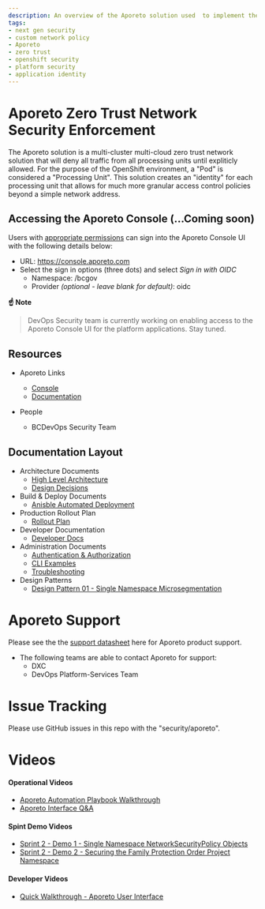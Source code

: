 ```yaml
---
description: An overview of the Aporeto solution used  to implement the Zero-Trust security model on the Openshift platform.
tags:
- next gen security
- custom network policy
- Aporeto
- zero trust
- openshift security
- platform security
- application identity
---
```

# Aporeto Zero Trust Network Security Enforcement
The Aporeto solution is a multi-cluster multi-cloud zero trust network solution that will deny all traffic from all processing units until expliticly allowed. For the purpose of the OpenShift environment, a "Pod" is considered a "Processing Unit". This solution creates an "identity" for each processing unit that allows for much more granular access control policies beyond a simple network address. 

## Accessing the Aporeto Console (...Coming soon)
Users with [appropriate permissions](./architecture/design_decisions.md#access-to-aporeto-console) can sign into the Aporeto Console UI with the following details below: 
- URL: https://console.aporeto.com
- Select the sign in options (three dots) and select *Sign in with OIDC*
  - Namespace: /bcgov
  - Provider *(optional - leave blank for default)*: oidc

**:point_up: Note**

> DevOps Security team is currently working on enabling access to the Aporeto Console UI for the platform applications. Stay tuned.

## Resources
- Aporeto Links
  - [Console](https://console.aporeto.com/app/)
  - [Documentation](https://docs.aporeto.com)

- People
  - BCDevOps Security Team

## Documentation Layout
- Architecture Documents
  - [High Level Architecture](architecture/high_level_design.md)
  - [Design Decisions](architecture/design_decisions.md)
- Build & Deploy Documents
  - [Anisble Automated Deployment](build/readme.md)
- Production Rollout Plan
  - [Rollout Plan](rollout_plan.md)
- Developer Documentation
  - [Developer Docs](docs/README.md)
- Administration Documents
  - [Authentication & Authorization](admin/auth.md)
  - [CLI Examples](admin/cli_examples.md)
  - [Troubleshooting](admin/troubleshooting.md)
- Design Patterns
  - [Design Pattern 01 - Single Namespace Microsegmentation](design_patterns/design_pattern_01/design_pattern-single_namespace_microsegmentation.md)

# Aporeto Support
Please see the the [support datasheet](pdfs/Aporeto_Support_Datasheet.pdf) here for Aporeto product support.

- The following teams are able to contact Aporeto for support: 
  - DXC
  - DevOps Platform-Services Team

# Issue Tracking
Please use GitHub issues in this repo with the "security/aporeto". 


# Videos

#### Operational Videos
- [Aporeto Automation Playbook Walkthrough](https://www.youtube.com/watch?v=yQzJiExljrY)
- [Aporeto Interface Q&A](https://youtu.be/Nrf4EtxGXos)

#### Spint Demo Videos
- [Sprint 2 - Demo 1 - Single Namespace NetworkSecurityPolicy Objects](https://youtu.be/qWt9gtaHFQQ)
- [Sprint 2 - Demo 2 - Securing the Family Protection Order Project Namespace](https://www.youtube.com/watch?v=v2I0HCKRrgk)

#### Developer Videos
- [Quick Walkthrough - Aporeto User Interface](https://youtu.be/eirVDyPMTwM) 
